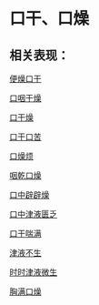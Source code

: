 # 口干、口燥## 相关表现：[便燥口干](https://zuoye.gmzyh.com/search?key=便燥口干)[口咽干燥](https://zuoye.gmzyh.com/search?key=口咽干燥)[口干燥](https://zuoye.gmzyh.com/search?key=口干燥)[口干口苦](https://zuoye.gmzyh.com/search?key=口干口苦)[口燥烦](https://zuoye.gmzyh.com/search?key=口燥烦)[咽乾口燥](https://zuoye.gmzyh.com/search?key=咽乾口燥)[口中辟辟燥](https://zuoye.gmzyh.com/search?key=口中辟辟燥)[口中津液匮乏](https://zuoye.gmzyh.com/search?key=口中津液匮乏)[口干喘满](https://zuoye.gmzyh.com/search?key=口干喘满)[津液不生](https://zuoye.gmzyh.com/search?key=津液不生)[时时津液微生](https://zuoye.gmzyh.com/search?key=时时津液微生)[胸满口燥](https://zuoye.gmzyh.com/search?key=胸满口燥)